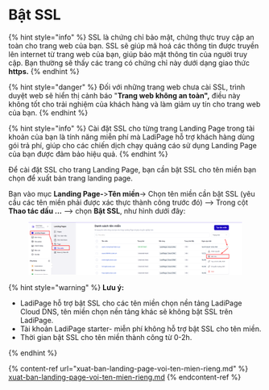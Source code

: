 # Bật SSL

{% hint style="info" %}
SSL là chứng chỉ bảo mật, chứng thực truy cập an toàn cho trang web của bạn. SSL sẽ giúp mã hoá các thông tin được truyền lên internet từ trang web của bạn, giúp bảo mật thông tin của người truy cập. Bạn thường sẽ thấy các trang có chứng chỉ này <img src="../.gitbook/assets/khóa.png" alt="" data-size="line">dưới dạng giao thức **https.**&#x20;
{% endhint %}

{% hint style="danger" %}
Đối với những trang web chưa cài SSL, trình duyệt web sẽ hiển thị cảnh báo "**Trang web không an toàn",** điều này không tốt cho trải nghiệm của khách hàng và làm giảm uy tín cho trang web của bạn.&#x20;
{% endhint %}

{% hint style="info" %}
Cài đặt SSL cho từng trang Landing Page trong tài khoản của bạn là tính năng miễn phí mà LadiPage hỗ trợ khách hàng dùng gói trả phí, giúp cho các chiến dịch chạy quảng cáo sử dụng Landing Page của bạn được đảm bảo hiệu quả.&#x20;
{% endhint %}

Để cài đặt SSL cho trang Landing Page, bạn cần bật SSL cho tên miền bạn chọn để xuất bản trang landing page.

Bạn vào mục **Landing Page-**>**Tên miền**-> Chọn tên miền cần bật SSL (yêu cầu các tên miền phải được xác thực thành công trước đó) --> Trong cột **Thao tác dấu ...** --> chọn **Bật SSL**, như hình dưới đây:

<figure><img src="../.gitbook/assets/image (1228).png" alt=""><figcaption></figcaption></figure>

{% hint style="warning" %}
**Lưu ý:**

* LadiPage hỗ trợ bật SSL cho các tên miền chọn nền tảng LadiPage Cloud DNS, tên miền chọn nền tảng khác sẽ không bật SSL trên LadiPage.
* Tài khoản LadiPage starter- miễn phí không hỗ trợ bật SSL cho tên miền.
* Thời gian bật SSL cho tên miền thành công từ 0-2h.


{% endhint %}

{% content-ref url="xuat-ban-landing-page-voi-ten-mien-rieng.md" %}
[xuat-ban-landing-page-voi-ten-mien-rieng.md](xuat-ban-landing-page-voi-ten-mien-rieng.md)
{% endcontent-ref %}

